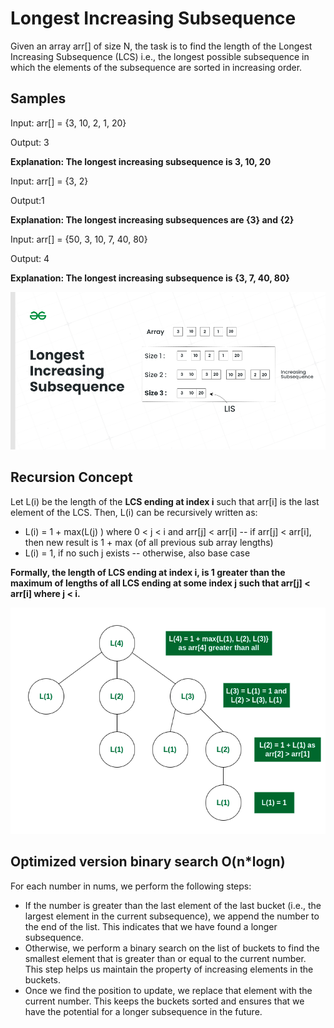 # Longest Increasing Subsequence

Given an array arr[] of size N, the task is to find the length of the Longest Increasing Subsequence (LCS) i.e., the longest possible subsequence in which the elements of the subsequence are sorted in increasing order.

## Samples
Input: arr[] = {3, 10, 2, 1, 20}

Output: 3

**Explanation: The longest increasing subsequence is 3, 10, 20**

Input: arr[] = {3, 2}

Output:1

**Explanation: The longest increasing subsequences are {3} and {2}**


Input: arr[] = {50, 3, 10, 7, 40, 80}

Output: 4

**Explanation: The longest increasing subsequence is {3, 7, 40, 80}**

![img.png](lis.png)


## Recursion Concept

Let L(i) be the length of the **LCS ending at index i** such that arr[i] is the last element of the LCS. 
Then, L(i) can be recursively written as:
* L(i) = 1 + max(L(j) ) where 0 < j < i and arr[j] < arr[i] -- if arr[j] < arr[i], then new result is 1 + max (of all previous sub array lengths)    
* L(i) = 1, if no such j exists -- otherwise, also base case

**Formally, the length of LCS ending at index i, is 1 greater than the maximum of lengths of all LCS ending at some index j such that arr[j] < arr[i] where j < i.**

![img.png](recursion.png)

## Optimized version binary search O(n*logn)
For each number in nums, we perform the following steps:

* If the number is greater than the last element of the last bucket (i.e., the largest element in the current subsequence), we append the number to the end of the list. This indicates that we have found a longer subsequence.
* Otherwise, we perform a binary search on the list of buckets to find the smallest element that is greater than or equal to the current number. This step helps us maintain the property of increasing elements in the buckets.
* Once we find the position to update, we replace that element with the current number. This keeps the buckets sorted and ensures that we have the potential for a longer subsequence in the future.
